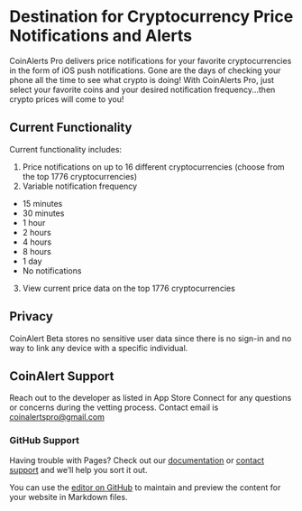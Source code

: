 # Destination for Cryptocurrency Price Notifications and Alerts

CoinAlerts Pro delivers price notifications for your favorite cryptocurrencies in the form of iOS push notifications. Gone are the days of checking your phone all the time to see what crypto is doing! With CoinAlerts Pro, just select your favorite coins and your desired notification frequency...then crypto prices will come to you!

## Current Functionality

Current functionality includes:

1. Price notifications on up to 16 different cryptocurrencies (choose from the top 1776 cryptocurrencies)
2. Variable notification frequency
  - 15 minutes
  - 30 minutes
  - 1 hour
  - 2 hours
  - 4 hours
  - 8 hours
  - 1 day
  - No notifications
3. View current price data on the top 1776 cryptocurrencies

## Privacy

CoinAlert Beta stores no sensitive user data since there is no sign-in and no way to link any device with a specific individual. 

## CoinAlert Support

Reach out to the developer as listed in App Store Connect for any questions or concerns during the vetting process. Contact email is coinalertspro@gmail.com

### GitHub Support

Having trouble with Pages? Check out our [documentation](https://docs.github.com/categories/github-pages-basics/) or [contact support](https://support.github.com/contact) and we’ll help you sort it out.

You can use the [editor on GitHub](https://github.com/asorenson20/CoinAlert/edit/gh-pages/index.md) to maintain and preview the content for your website in Markdown files.
